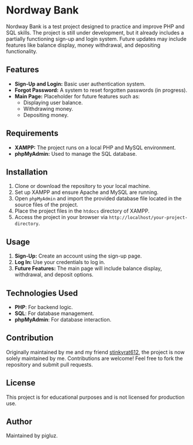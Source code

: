 # Nordway Bank

Nordway Bank is a test project designed to practice and improve PHP and SQL skills. The project is still under development, but it already includes a partially functioning sign-up and login system. Future updates may include features like balance display, money withdrawal, and depositing functionality.

## Features
- **Sign-Up and Login:** Basic user authentication system.
- **Forgot Password:** A system to reset forgotten passwords (in progress).
- **Main Page:** Placeholder for future features such as:
  - Displaying user balance.
  - Withdrawing money.
  - Depositing money.

## Requirements
- **XAMPP:** The project runs on a local PHP and MySQL environment.
- **phpMyAdmin:** Used to manage the SQL database.

## Installation
1. Clone or download the repository to your local machine.
2. Set up XAMPP and ensure Apache and MySQL are running.
3. Open `phpMyAdmin` and import the provided database file located in the source files of the project.
4. Place the project files in the `htdocs` directory of XAMPP.
5. Access the project in your browser via `http://localhost/your-project-directory`.

## Usage
1. **Sign-Up:** Create an account using the sign-up page.
2. **Log In:** Use your credentials to log in.
3. **Future Features:** The main page will include balance display, withdrawal, and deposit options.

## Technologies Used
- **PHP**: For backend logic.
- **SQL**: For database management.
- **phpMyAdmin**: For database interaction.

## Contribution
Originally maintained by me and my friend [stinkyrat612](https://github.com/stinkyrat612), the project is now solely maintained by me. Contributions are welcome! Feel free to fork the repository and submit pull requests.

## License
This project is for educational purposes and is not licensed for production use.

## Author
Maintained by pigluz.

